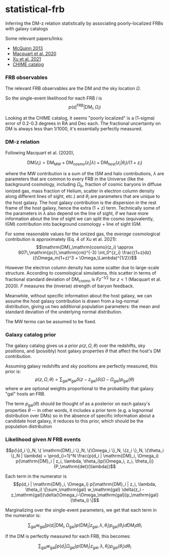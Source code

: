 # statistical-frb
Inferring the DM-z relation statistically by associating poorly-localized FRBs with galaxy catalogs

Some relevant papers/links:

* [McQuinn 2013](https://arxiv.org/abs/1309.4451)
* [Macquart et al. 2020](https://arxiv.org/abs/2005.13161)
* [Xu et al. 2021](https://iopscience.iop.org/article/10.3847/2041-8213/ac399c/pdf)
* [CHIME catalog](https://www.chime-frb.ca/catalog)

### FRB observables

The relevant FRB observables are the DM and the sky location $\Omega$. 

So the single-event likelihood for each FRB $i$ is
$$p(d_i^\mathrm{FRB} | \mathrm{DM}_i, \Omega_i)$$

Looking at the CHIME catalog, it seems "poorly localized" is a (1-sigma) error of 0.2-0.3 degrees in RA and Dec each. 
The fractional uncertainty on DM is always less than 1/1000, it's essentially perfectly measured. 

### DM-z relation 

Following Macquart et al. (2020), 

$$\mathrm{DM}(z_i) = \mathrm{DM}_\mathrm{MW} + \mathrm{DM}_\mathrm{cosmo}(z_i | \lambda) + \mathrm{DM}_\mathrm{host}(z_i | \theta_i)/(1 + z_i)$$

where the MW contribution is a sum of the ISM and halo contributions, $\lambda$ are parameters that are common to every FRB in the Universe (like the background cosmology, including $\Omega_b$, fraction of cosmic baryons in diffuse ionized gas, mass fraction of Helium, scatter in electron column density along different lines of sight, etc.) and $\theta_i$ are parameters that are unique to the host galaxy. The host galaxy contribution is the dispersion in the rest frame of the host galaxy, hence the extra (1 + z) term. Technically some of the parameters in $\lambda$ also depend on the line of sight, if we have more information about the line of sight we can split the cosmo (equivalently, IGM) contribution into background cosmology + line of sight IGM. 

For some reasonable values for the ionized gas, the *average* cosmological contribution is approximately (Eq. 4 of Xu et al. 2021):
$$\mathrm{DM}_\mathrm{cosmo}(z_i) \approx  807\,\mathrm{pc}\,\mathrm{cm}^{-3} \int_0^{z_i} \frac{(1+z)dz}{(\Omega_m(1+z)^3 + \Omega_\Lambda)^{1/2}}$$

However the electron column density has some scatter due to large-scale structure. According to cosmological simulations, this scatter in terms of fractional standard deviation of $\mathrm{DM}_\mathrm{cosmo}$ is $Fz^{-1/2}$ for $z < 1$ (Macquart et al. 2020). $F$ measures the (inverse) strength of baryon feedback. 

Meanwhile, without specific information about the host galaxy, we can assume the host galaxy contribution is drawn from a log-normal distribution, giving us two additional population parameters: the mean and standard deviation of the underlying normal distribution. 

The MW terms can be assumed to be fixed. 

### Galaxy catalog prior

The galaxy catalog gives us a prior $p(z, \Omega, \theta)$ over the redshifts, sky positions, and (possibly) host galaxy properties $\theta$ that affect the host's DM contribution.

Assuming galaxy redshifts and sky positions are perfectly measured, this prior is:
$$p(z, \Omega, \theta) = \sum_\mathrm{gal} w_\mathrm{gal} \delta(z - z_\mathrm{gal})\delta(\Omega-\Omega_\mathrm{gal})p_\mathrm{gal}(\theta)$$
where $w$ are optional weights proportional to the probability that galaxy "gal" hosts an FRB. 

The term $p_\mathrm{gal}(\theta)$ should be thought of as a posterior on each galaxy's properties $\theta$ -- in other words, it includes a prior term (e.g. a lognormal distribution over DMs) so in the absence of specific information about a candidate host galaxy, it reduces to this prior, which should be the population distribution

### Likelihood given $N$ FRB events

$$p(\{d_i \}_N, \{ \mathrm{DM}_i \}_N, \{\Omega_i \}_N, \{z_i \}_N, \{\theta_i \}_N | \lambda) = \prod_{i=1}^N \frac{p(d_i | \mathrm{DM}_i, \Omega_i) p(\mathrm{DM}_i | z_i, \lambda, \theta_i)p(\Omega_i, z_i, \theta_i)}{P_\mathrm{det}(\lambda)}$$

Each term in the numerator is 
$$p(d_i | \mathrm{DM}_i, \Omega_i) p(\mathrm{DM}_i | z_i, \lambda, \theta_i) \[\sum_\mathrm{gal} w_\mathrm{gal} \delta(z_i - z_\mathrm{gal})\delta(\Omega_i-\Omega_\mathrm{gal})p_\mathrm{gal}(\theta_i) \]$$

Marginalizing over the single-event parameters, we get that each term in the numerator is:

$$\sum_\mathrm{gal} w_\mathrm{gal} \int p(d_i | \mathrm{DM}_i, \Omega_\mathrm{gal}) p(\mathrm{DM}_i | z_\mathrm{gal}, \lambda, \theta_i) p_\mathrm{gal}(\theta_i) d\mathrm{DM}_i d\theta_i $$

If the DM is perfectly measured for each FRB, this becomes: 

$$\sum_\mathrm{gal} w_\mathrm{gal} \int p(d_i | \Omega_\mathrm{gal}) p(\mathrm{DM}_i | z_\mathrm{gal}, \lambda, \theta_i) p_\mathrm{gal}(\theta_i) d\theta_i $$





